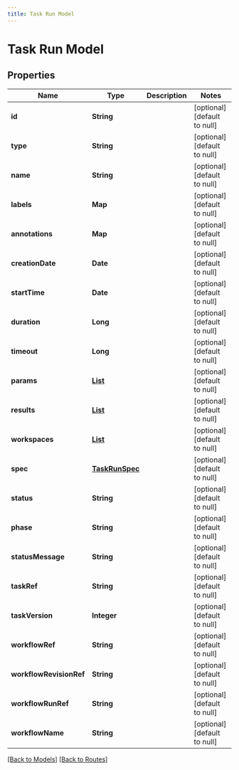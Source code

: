 ```yaml
---
title: Task Run Model
---
```


# Task Run Model
## Properties

| Name | Type | Description | Notes |
|------------ | ------------- | ------------- | -------------|
| **id** | **String** |  | [optional] [default to null] |
| **type** | **String** |  | [optional] [default to null] |
| **name** | **String** |  | [optional] [default to null] |
| **labels** | **Map** |  | [optional] [default to null] |
| **annotations** | **Map** |  | [optional] [default to null] |
| **creationDate** | **Date** |  | [optional] [default to null] |
| **startTime** | **Date** |  | [optional] [default to null] |
| **duration** | **Long** |  | [optional] [default to null] |
| **timeout** | **Long** |  | [optional] [default to null] |
| **params** | [**List**](RunParam) |  | [optional] [default to null] |
| **results** | [**List**](RunResult) |  | [optional] [default to null] |
| **workspaces** | [**List**](TaskWorkspace) |  | [optional] [default to null] |
| **spec** | [**TaskRunSpec**](TaskRunSpec) |  | [optional] [default to null] |
| **status** | **String** |  | [optional] [default to null] |
| **phase** | **String** |  | [optional] [default to null] |
| **statusMessage** | **String** |  | [optional] [default to null] |
| **taskRef** | **String** |  | [optional] [default to null] |
| **taskVersion** | **Integer** |  | [optional] [default to null] |
| **workflowRef** | **String** |  | [optional] [default to null] |
| **workflowRevisionRef** | **String** |  | [optional] [default to null] |
| **workflowRunRef** | **String** |  | [optional] [default to null] |
| **workflowName** | **String** |  | [optional] [default to null] |

[[Back to Models]](../overview#models) [[Back to Routes]](../overview#routes)


